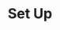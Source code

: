 ---
# metadata # 
title: Set Up
description: Learn how to set up Pachyderm.
date: 
# taxonomy #
tags: 
series:
seriesPart:
weight: 2
--- 